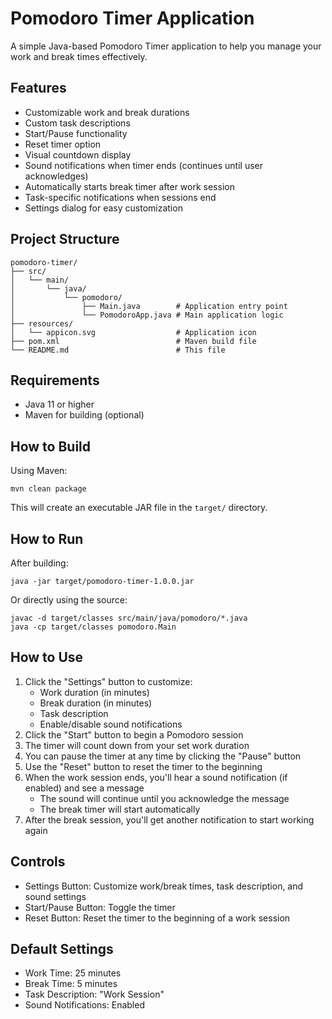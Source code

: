 # Pomodoro Timer Application

A simple Java-based Pomodoro Timer application to help you manage your work and break times effectively.

## Features

- Customizable work and break durations
- Custom task descriptions
- Start/Pause functionality
- Reset timer option
- Visual countdown display
- Sound notifications when timer ends (continues until user acknowledges)
- Automatically starts break timer after work session
- Task-specific notifications when sessions end
- Settings dialog for easy customization

## Project Structure

```
pomodoro-timer/
├── src/
│   └── main/
│       └── java/
│           └── pomodoro/
│               ├── Main.java        # Application entry point
│               └── PomodoroApp.java # Main application logic
├── resources/
│   └── appicon.svg                  # Application icon
├── pom.xml                          # Maven build file
└── README.md                        # This file
```

## Requirements

- Java 11 or higher
- Maven for building (optional)

## How to Build

Using Maven:

```
mvn clean package
```

This will create an executable JAR file in the `target/` directory.

## How to Run

After building:

```
java -jar target/pomodoro-timer-1.0.0.jar
```

Or directly using the source:

```
javac -d target/classes src/main/java/pomodoro/*.java
java -cp target/classes pomodoro.Main
```

## How to Use

1. Click the "Settings" button to customize:
   - Work duration (in minutes)
   - Break duration (in minutes)
   - Task description
   - Enable/disable sound notifications
2. Click the "Start" button to begin a Pomodoro session
3. The timer will count down from your set work duration
4. You can pause the timer at any time by clicking the "Pause" button
5. Use the "Reset" button to reset the timer to the beginning
6. When the work session ends, you'll hear a sound notification (if enabled) and see a message
   - The sound will continue until you acknowledge the message
   - The break timer will start automatically
7. After the break session, you'll get another notification to start working again

## Controls

- Settings Button: Customize work/break times, task description, and sound settings
- Start/Pause Button: Toggle the timer
- Reset Button: Reset the timer to the beginning of a work session

## Default Settings

- Work Time: 25 minutes
- Break Time: 5 minutes
- Task Description: "Work Session"
- Sound Notifications: Enabled 